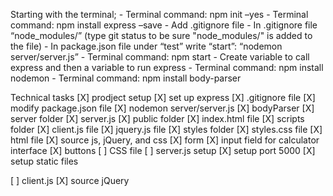 Starting with the terminal;
    - Terminal command: npm init –yes
    - Terminal command: npm install express –save
    - Add .gitignore file
    - In .gitignore file “node_modules/” (type git status to be sure "node_modules/" is added to the file)
    - In package.json file under “test” write “start”: “nodemon server/server.js”
    - Terminal command: npm start
    - Create variable to call express and then a variable to run express
    - Terminal command: npm install nodemon
    - Terminal command: npm install body-parser


Technical tasks
[X] prodject setup
    [X] set up express
    [X] .gitignore file
    [X] modify package.json file
        [X] nodemon server/server.js
    [X] bodyParser
    [X] server folder
        [X] server.js
        [X] public folder
            [X] index.html file
            [X] scripts folder
                [X] client.js file
                [X] jquery.js file
            [X] styles folder
                [X] styles.css file
[X] html file
    [X] source js, jQuery, and css
    [X] form
        [X] input field for calculator interface
        [X] buttons
[ ] CSS file
[ ] server.js setup
    [X] setup port 5000
    [X] setup static files
    
[ ] client.js
    [X] source jQuery
   

